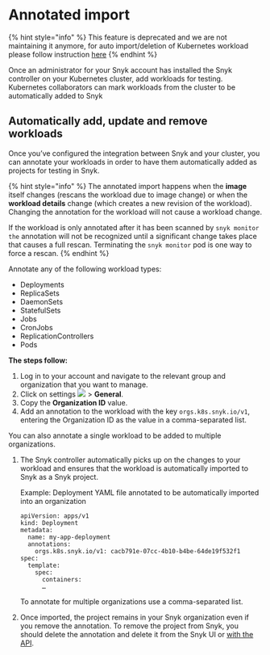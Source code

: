 # Annotated import

{% hint style="info" %}
This feature is deprecated and we are not maintaining it anymore, for auto import/deletion of Kubernetes workload please follow instruction [here](automatic-import-deletion-of-kubernetes-workloads-projects/)
{% endhint %}

Once an administrator for your Snyk account has installed the Snyk controller on your Kubernetes cluster, add workloads for testing. Kubernetes collaborators can mark workloads from the cluster to be automatically added to Snyk

## Automatically add, update and remove workloads

Once you’ve configured the integration between Snyk and your cluster, you can annotate your workloads in order to have them automatically added as projects for testing in Snyk.

{% hint style="info" %}
The annotated import happens when the **image** itself changes (rescans the workload due to image change) or when the **workload details** change (which creates a new revision of the workload). Changing the annotation for the workload will not cause a workload change.

If the workload is only annotated after it has been scanned by `snyk monitor the` annotation will not be recognized until a significant change takes place that causes a full rescan. Terminating the `snyk monitor` pod is one way to force a rescan.
{% endhint %}

Annotate any of the following workload types:

* Deployments
* ReplicaSets
* DaemonSets
* StatefulSets
* Jobs
* CronJobs
* ReplicationControllers
* Pods

**The steps follow:**

1. Log in to your account and navigate to the relevant group and organization that you want to manage.
2. Click on settings ![](../../../../.gitbook/assets/cog\_icon.png) > **General**.
3. Copy the **Organization ID** value.
4. Add an annotation to the workload with the key `orgs.k8s.snyk.io/v1`, entering the Organization ID as the value in a comma-separated list.

You can also annotate a single workload to be added to multiple organizations.

1.  The Snyk controller automatically picks up on the changes to your workload and ensures that the workload is automatically imported to Snyk as a Snyk project.

    Example: Deployment YAML file annotated to be automatically imported into an organization

    ```
    apiVersion: apps/v1
    kind: Deployment
    metadata:
      name: my-app-deployment
      annotations:
        orgs.k8s.snyk.io/v1: cacb791e-07cc-4b10-b4be-64de19f532f1
    spec:
      template:
        spec:
          containers:
          …
    ```

    To annotate for multiple organizations use a comma-separated list.
2. Once imported, the project remains in your Snyk organization even if you remove the annotation. To remove the project from Snyk, you should delete the annotation and delete it from the Snyk UI or [with the API](https://snyk.docs.apiary.io/#reference/projects/individual-project/delete-a-project).
